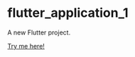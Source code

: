 # flutter_application_1

A new Flutter project.

[Try me here!](https://appetize.io/app/b_b5ezsou7ugqlvcx4kdlqc2qnlm)
